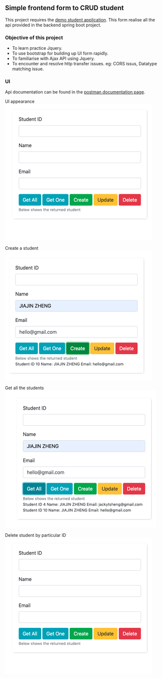 ## Simple frontend form to CRUD student

This project requires the [demo student application](https://github.com/jackytsheng/backend-student-demo).
This form realise all the api provided in the backend spring boot project.

### Objective of this project

- To learn practice Jquery.
- To use bootstrap for building up UI form rapidly.
- To familiarise with Ajax API using Jquery.
- To encounter and resolve http transfer issues. eg: CORS issus, Datatype matching issue.

### UI 
Api documentation can be found in the [postman documentation page](https://documenter.getpostman.com/view/9118370/SztJzPVj?version=latest).

UI appearance
![UI appearance](./media/UI-design.png)

Create a student
![UI appearance](./media/create.png)

Get all the students
![UI appearance](./media/getAll.png)

Delete student by particular ID
![UI appearance](./media/UI-design.png)